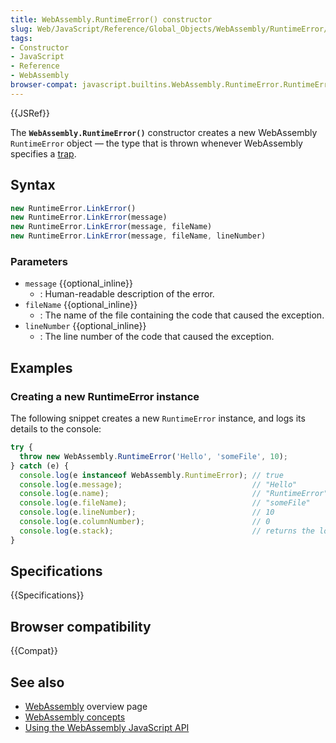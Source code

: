 ```yaml
---
title: WebAssembly.RuntimeError() constructor
slug: Web/JavaScript/Reference/Global_Objects/WebAssembly/RuntimeError/RuntimeError
tags:
- Constructor
- JavaScript
- Reference
- WebAssembly
browser-compat: javascript.builtins.WebAssembly.RuntimeError.RuntimeError
---
```

{{JSRef}}

The **`WebAssembly.RuntimeError()`** constructor creates a new WebAssembly
`RuntimeError` object — the type that is thrown whenever WebAssembly specifies a
[trap](https://webassembly.org/docs/semantics/#traps).

## Syntax

```js
new RuntimeError.LinkError()
new RuntimeError.LinkError(message)
new RuntimeError.LinkError(message, fileName)
new RuntimeError.LinkError(message, fileName, lineNumber)
```

### Parameters

*   `message` {{optional_inline}}
    *   : Human-readable description of the error.
*   `fileName` {{optional_inline}}
    *   : The name of the file containing the code that caused the exception.
*   `lineNumber` {{optional_inline}}
    *   : The line number of the code that caused the exception.

## Examples

### Creating a new RuntimeError instance

The following snippet creates a new `RuntimeError` instance, and logs its
details to the console:

```js
try {
  throw new WebAssembly.RuntimeError('Hello', 'someFile', 10);
} catch (e) {
  console.log(e instanceof WebAssembly.RuntimeError); // true
  console.log(e.message);                             // "Hello"
  console.log(e.name);                                // "RuntimeError"
  console.log(e.fileName);                            // "someFile"
  console.log(e.lineNumber);                          // 10
  console.log(e.columnNumber);                        // 0
  console.log(e.stack);                               // returns the location where the code was run
}
```

## Specifications

{{Specifications}}

## Browser compatibility

{{Compat}}

## See also

*   [WebAssembly](/en-US/docs/WebAssembly) overview page
*   [WebAssembly concepts](/en-US/docs/WebAssembly/Concepts)
*   [Using the WebAssembly JavaScript API](/en-US/docs/WebAssembly/Using_the_JavaScript_API)

